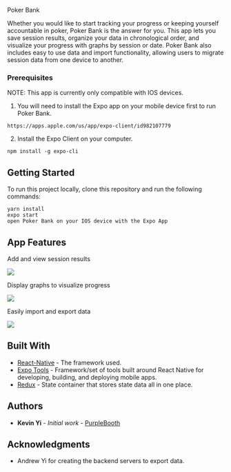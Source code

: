 Poker Bank

Whether you would like to start tracking your progress or keeping yourself accountable in poker, Poker Bank is the answer for you. This app lets you save session results, organize your data in chronological order, and visualize your progress with graphs by session or date. Poker Bank also includes easy to use data and import functionality, allowing users to migrate session data from one device to another.

### Prerequisites

NOTE: This app is currently only compatible with IOS devices.

1. You will need to install the Expo app on your mobile device first to run Poker Bank. 
```
https://apps.apple.com/us/app/expo-client/id982107779
```
2. Install the Expo Client on your computer.
```
npm install -g expo-cli
```

## Getting Started

To run this project locally, clone this repository and run the following commands:

```
yarn install
expo start
open Poker Bank on your IOS device with the Expo App
```

## App Features

Add and view session results

![](https://media2.giphy.com/media/f6DGTdvW0a1wLmZWWM/giphy.gif?cid=4d1e4f2972640b461221f4038adc0a8a313a759f1e756570&rid=giphy.gif)

Display graphs to visualize progress

![](https://media1.giphy.com/media/dTVWijTnxjLRjOdj1S/giphy.gif?cid=4d1e4f2972640b461221f4038adc0a8a313a759f1e756570&rid=giphy.gif)

Easily import and export data

![](https://media3.giphy.com/media/cjch79SM6sHBi9WSSR/giphy.gif?cid=4d1e4f295474bd26bc91bbe1f2ec578b2df19e2f49ce2118&rid=giphy.gif)


## Built With

* [React-Native](https://reactnative.dev/) - The framework used.
* [Expo Tools](https://expo.io/tools#cli) - Framework/set of tools built around React Native for developing, building, and deploying mobile apps.
* [Redux](https://redux.js.org/introduction/core-concepts) - State container that stores state data all in one place.


## Authors

* **Kevin Yi** - *Initial work* - [PurpleBooth](https://github.com/PurpleBooth)

## Acknowledgments

* Andrew Yi for creating the backend servers to export data.
